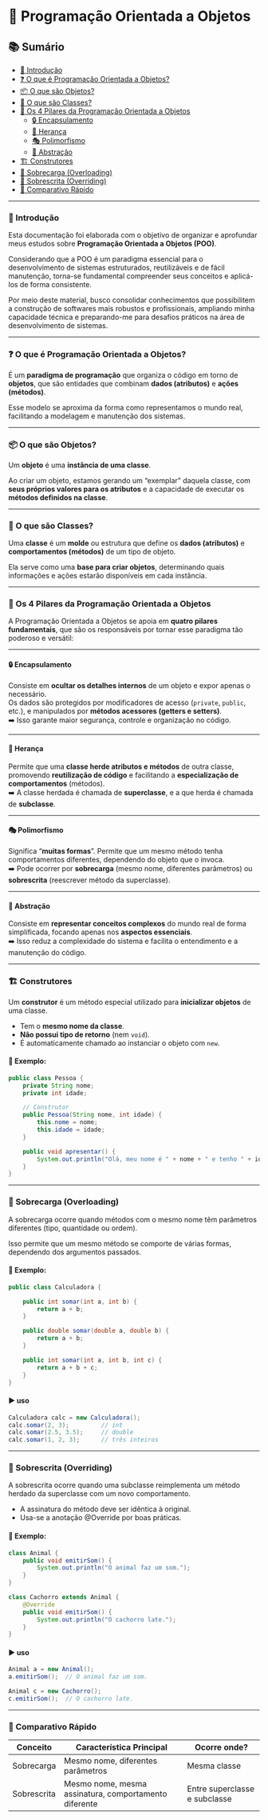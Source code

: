 # 🧱 Programação Orientada a Objetos

## 📚 Sumário
- [📖 Introdução](#-introdução)
- [❓ O que é Programação Orientada a Objetos?](#-o-que-é-programação-orientada-a-objetos)
- [📦 O que são Objetos?](#-o-que-são-objetos)
- [🏫 O que são Classes?](#-o-que-são-classes)
- [🧩 Os 4 Pilares da Programação Orientada a Objetos](#-os-4-pilares-da-programação-orientada-a-objetos)
  - [🔒 Encapsulamento](#-encapsulamento)
  - [🧬 Herança](#-herança)
  - [🎭 Polimorfismo](#-polimorfismo)
  - [🧱 Abstração](#-abstração)
- [🏗️ Construtores](#️-construtores)
- [🔄 Sobrecarga (Overloading)](#-sobrecarga-overloading)
- [🔁 Sobrescrita (Overriding)](#-sobrescrita-overriding)
- [📌 Comparativo Rápido](#-comparativo-rápido)

---

### 📖 Introdução
Esta documentação foi elaborada com o objetivo de organizar e aprofundar meus estudos sobre **Programação Orientada a Objetos (POO)**.

Considerando que a POO é um paradigma essencial para o desenvolvimento de sistemas estruturados, reutilizáveis e de fácil manutenção, torna-se fundamental compreender seus conceitos e aplicá-los de forma consistente.

Por meio deste material, busco consolidar conhecimentos que possibilitem a construção de softwares mais robustos e profissionais, ampliando minha capacidade técnica e preparando-me para desafios práticos na área de desenvolvimento de sistemas.

---

### ❓ O que é Programação Orientada a Objetos?
É um **paradigma de programação** que organiza o código em torno de **objetos**, que são entidades que combinam **dados (atributos)** e **ações (métodos)**.

Esse modelo se aproxima da forma como representamos o mundo real, facilitando a modelagem e manutenção dos sistemas.

---

### 📦 O que são Objetos?
Um **objeto** é uma **instância de uma classe**.

Ao criar um objeto, estamos gerando um “exemplar” daquela classe, com **seus próprios valores para os atributos** e a capacidade de executar os **métodos definidos na classe**.

---

### 🏫 O que são Classes?
Uma **classe** é um **molde** ou estrutura que define os **dados (atributos)** e **comportamentos (métodos)** de um tipo de objeto.

Ela serve como uma **base para criar objetos**, determinando quais informações e ações estarão disponíveis em cada instância.

---

### 🧩 Os 4 Pilares da Programação Orientada a Objetos

A Programação Orientada a Objetos se apoia em **quatro pilares fundamentais**, que são os responsáveis por tornar esse paradigma tão poderoso e versátil:

---

#### 🔒 Encapsulamento  
Consiste em **ocultar os detalhes internos** de um objeto e expor apenas o necessário.  
Os dados são protegidos por modificadores de acesso (`private`, `public`, etc.), e manipulados por **métodos acessores (getters e setters)**.  
➡️ Isso garante maior segurança, controle e organização no código.

---

#### 🧬 Herança  
Permite que uma **classe herde atributos e métodos** de outra classe, promovendo **reutilização de código** e facilitando a **especialização de comportamentos** (métodos).  
➡️ A classe herdada é chamada de **superclasse**, e a que herda é chamada de **subclasse**.

---

#### 🎭 Polimorfismo  
Significa “**muitas formas**”. Permite que um mesmo método tenha comportamentos diferentes, dependendo do objeto que o invoca.  
➡️ Pode ocorrer por **sobrecarga** (mesmo nome, diferentes parâmetros) ou **sobrescrita** (reescrever método da superclasse).

---

#### 🧱 Abstração  
Consiste em **representar conceitos complexos** do mundo real de forma simplificada, focando apenas nos **aspectos essenciais**.  
➡️ Isso reduz a complexidade do sistema e facilita o entendimento e a manutenção do código.

---

### 🏗️ Construtores

Um **construtor** é um método especial utilizado para **inicializar objetos** de uma classe.

- Tem o **mesmo nome da classe**.
- **Não possui tipo de retorno** (nem `void`).
- É automaticamente chamado ao instanciar o objeto com `new`.

#### 🧪 Exemplo:
```java
public class Pessoa {
    private String nome;
    private int idade;

    // Construtor
    public Pessoa(String nome, int idade) {
        this.nome = nome;
        this.idade = idade;
    }

    public void apresentar() {
        System.out.println("Olá, meu nome é " + nome + " e tenho " + idade + " anos.");
    }
}
```
---

### 🔄 Sobrecarga (Overloading)
A sobrecarga ocorre quando métodos com o mesmo nome têm parâmetros diferentes (tipo, quantidade ou ordem).

Isso permite que um mesmo método se comporte de várias formas, dependendo dos argumentos passados.

#### 🧪 Exemplo:
```java
public class Calculadora {

    public int somar(int a, int b) {
        return a + b;
    }

    public double somar(double a, double b) {
        return a + b;
    }

    public int somar(int a, int b, int c) {
        return a + b + c;
    }
}
```
#### ▶️ uso
```java
Calculadora calc = new Calculadora();
calc.somar(2, 3);         // int
calc.somar(2.5, 3.5);     // double
calc.somar(1, 2, 3);      // três inteiros
```
---

### 🔁 Sobrescrita (Overriding)
A sobrescrita ocorre quando uma subclasse reimplementa um método herdado da superclasse com um novo comportamento.

- A assinatura do método deve ser idêntica à original.
- Usa-se a anotação @Override por boas práticas.

#### 🧪 Exemplo:
```java
class Animal {
    public void emitirSom() {
        System.out.println("O animal faz um som.");
    }
}

class Cachorro extends Animal {
    @Override
    public void emitirSom() {
        System.out.println("O cachorro late.");
    }
}
```
#### ▶️ uso
```java
Animal a = new Animal();
a.emitirSom();  // O animal faz um som.

Animal c = new Cachorro();
c.emitirSom();  // O cachorro late.
```
---
### 📌 Comparativo Rápido
| Conceito    | Característica Principal                              | Ocorre onde?                  |
| ----------- | ----------------------------------------------------- | ----------------------------- |
| Sobrecarga  | Mesmo nome, diferentes parâmetros                     | Mesma classe                  |
| Sobrescrita | Mesmo nome, mesma assinatura, comportamento diferente | Entre superclasse e subclasse |
